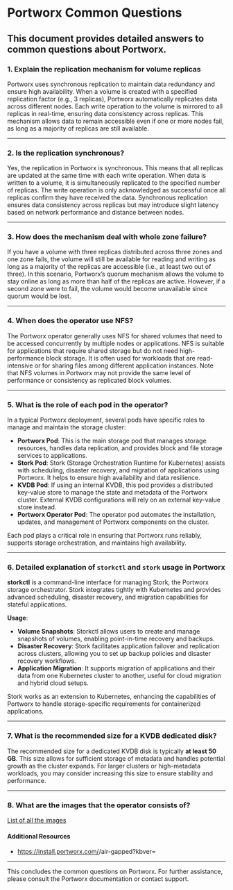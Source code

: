 # Portworx Common Questions

This document provides detailed answers to common questions about Portworx.
---

### 1. Explain the replication mechanism for volume replicas

Portworx uses synchronous replication to maintain data redundancy and ensure high availability. When a volume is created with a specified replication factor (e.g., 3 replicas), Portworx automatically replicates data across different nodes. Each write operation to the volume is mirrored to all replicas in real-time, ensuring data consistency across replicas. This mechanism allows data to remain accessible even if one or more nodes fail, as long as a majority of replicas are still available.

---

### 2. Is the replication synchronous?

Yes, the replication in Portworx is synchronous. This means that all replicas are updated at the same time with each write operation. When data is written to a volume, it is simultaneously replicated to the specified number of replicas. The write operation is only acknowledged as successful once all replicas confirm they have received the data. Synchronous replication ensures data consistency across replicas but may introduce slight latency based on network performance and distance between nodes.

---

### 3. How does the mechanism deal with whole zone failure? 

If you have a volume with three replicas distributed across three zones and one zone fails, the volume will still be available for reading and writing as long as a majority of the replicas are accessible (i.e., at least two out of three). In this scenario, Portworx’s quorum mechanism allows the volume to stay online as long as more than half of the replicas are active. However, if a second zone were to fail, the volume would become unavailable since quorum would be lost.

---

### 4. When does the operator use NFS?

The Portworx operator generally uses NFS for shared volumes that need to be accessed concurrently by multiple nodes or applications. NFS is suitable for applications that require shared storage but do not need high-performance block storage. It is often used for workloads that are read-intensive or for sharing files among different application instances. Note that NFS volumes in Portworx may not provide the same level of performance or consistency as replicated block volumes.

---

### 5. What is the role of each pod in the operator?

In a typical Portworx deployment, several pods have specific roles to manage and maintain the storage cluster:

- **Portworx Pod**: This is the main storage pod that manages storage resources, handles data replication, and provides block and file storage services to applications.
- **Stork Pod**: Stork (Storage Orchestration Runtime for Kubernetes) assists with scheduling, disaster recovery, and migration of applications using Portworx. It helps to ensure high availability and data resilience.
- **KVDB Pod**: If using an internal KVDB, this pod provides a distributed key-value store to manage the state and metadata of the Portworx cluster. External KVDB configurations will rely on an external key-value store instead.
- **Portworx Operator Pod**: The operator pod automates the installation, updates, and management of Portworx components on the cluster.
  
Each pod plays a critical role in ensuring that Portworx runs reliably, supports storage orchestration, and maintains high availability.

---

### 6. Detailed explanation of `storkctl` and `stork` usage in Portworx

**storkctl** is a command-line interface for managing Stork, the Portworx storage orchestrator. Stork integrates tightly with Kubernetes and provides advanced scheduling, disaster recovery, and migration capabilities for stateful applications.

**Usage**:
- **Volume Snapshots**: Storkctl allows users to create and manage snapshots of volumes, enabling point-in-time recovery and backups.
- **Disaster Recovery**: Stork facilitates application failover and replication across clusters, allowing you to set up backup policies and disaster recovery workflows.
- **Application Migration**: It supports migration of applications and their data from one Kubernetes cluster to another, useful for cloud migration and hybrid cloud setups.

Stork works as an extension to Kubernetes, enhancing the capabilities of Portworx to handle storage-specific requirements for containerized applications.

---

### 7. What is the recommended size for a KVDB dedicated disk?

The recommended size for a dedicated KVDB disk is typically **at least 50 GB**. This size allows for sufficient storage of metadata and handles potential growth as the cluster expands. For larger clusters or high-metadata workloads, you may consider increasing this size to ensure stability and performance.

--- 

### 8. What are the images that the operator consists of?

[List of all the images](./portworx-images.md)

#### Additional Resources
* https://install.portworx.com/<PORTWORX VERSION>/air-gapped?kbver=<KUBERNETES VERSION>

--- 

This concludes the common questions on Portworx. For further assistance, please consult the Portworx documentation or contact support.